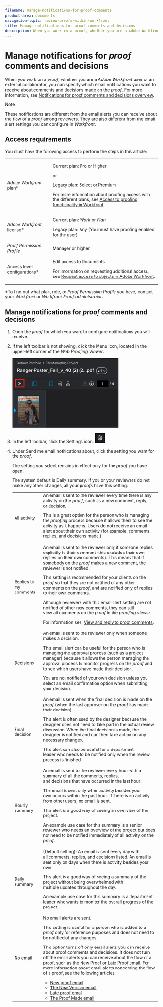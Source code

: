 ```yaml
---
filename: manage-notifications-for-proof-comments
product-area: documents
navigation-topic: review-proofs-within-workfront
title: Manage notifications for proof comments and decisions
description: When you work on a proof, whether you are a Adobe Workfront user or an external collaborator, you can specify which email notifications you want to receive about comments and decisions made on the proof. For more information, see Notifications for proof comments and decisions overview.
---
```


# Manage notifications for *proof* comments and decisions

When you work on a *proof*, whether you are a *Adobe Workfront* user or an external collaborator, you can specify which email notifications you want to receive about comments and decisions made on the *proof*. For more information, see [Notifications for proof comments and decisions overview](../../../review-and-approve-work/proofing/proofing-overview/notifications-proof-comments-decisions.md).

>[!NOTE]
>
>These notifications are different from the email alerts you can receive about the flow of a *proof* among reviewers. They are also different from the email alert settings you can configure in *Workfront*.&nbsp;

## Access requirements

You must have the following access to perform the steps in this article:

<table cellspacing="0"> 
 <col> 
 <col> 
 <tbody> 
  <tr> 
   <td role="rowheader"><em>Adobe Workfront</em> plan*</td> 
   <td> <p>Current plan: Pro or Higher</p> <p>or</p> <p>Legacy plan: Select or Premium</p> <p>For more information about proofing access with the different plans, see <a href="../../../administration-and-setup/manage-workfront/configure-proofing/access-to-proofing-functionality.md" class="MCXref xref">Access to proofing functionality in Workfront</a>.</p> </td> 
  </tr> 
  <tr> 
   <td role="rowheader"><em>Adobe Workfront</em> license*</td> 
   <td> <p>Current plan: <em>Work</em> or <em>Plan</em></p> <p>Legacy plan: Any (You must have proofing enabled for the user)</p> </td> 
  </tr> 
  <tr> 
   <td role="rowheader"><em>Proof Permission Profile</em> </td> 
   <td>Manager or higher</td> 
  </tr> 
  <tr> 
   <td role="rowheader">Access level configurations*</td> 
   <td> <p>Edit access to Documents</p> <p>For information on requesting additional access, see <a href="../../../workfront-basics/grant-and-request-access-to-objects/request-access.md" class="MCXref xref">Request access to objects in Adobe Workfront</a>.</p> </td> 
  </tr> 
 </tbody> 
</table>

&#42;To find out what plan, role, or *Proof Permission Profile* you have, contact your *Workfront* or *Workfront Proof administrator*.

## Manage notifications for *proof* comments and decisions

<ol> 
 <li value="1">Open the <em>proof</em> for which you want to configure notifications you will receive.</li> 
 <li value="2"> <p>If the left toolbar is not showing, click the&nbsp;<span class="bold">Menu</span>&nbsp;icon, located in the upper-left corner of the <em>Web Proofing Viewer</em>.</p> <p> <img src="assets/menu-icon-in-proofing-viewer-350x228.png" alt="Menu_icon_in_Proofing_Viewer.png" style="width: 350;height: 228;"> </p> </li> 
 <li value="3">In the left toolbar, click the&nbsp;<span class="bold">Settings</span>&nbsp;icon. <img src="assets/settings-icon.png" alt="Settings_icon.png"><br></li> 
 <li value="4"> <p>Under <span class="bold">Send me email notifications about</span>, click the setting you want for the <em>proof</em>.</p> <p>The setting you select remains in effect only for the <em>proof</em> you have open. </p> <p>The system default is <span class="bold">Daily summary</span>. If you or your reviewers do not make any other changes, all your <em>proofs</em> have this setting.</p> 
  <table cellspacing="0"> 
   <col> 
   <col> 
   <tbody> 
    <tr> 
     <td role="rowheader">All activity</td> 
     <td>An email is sent to the reviewer every time there is any activity on the <em>proof</em>, such as&nbsp;a new&nbsp;comment, reply, or&nbsp;decision.<br><p>This is a great option for the person who is managing the <em>proofing</em> process because&nbsp;it allows them to see the activity as it happens. Users do not receive an email alert about their own activity (for example, comments, replies, and decisions made.)</p></td> 
    </tr> 
    <tr> 
     <td role="rowheader">Replies to my comments</td> 
     <td>An email is sent to the reviewer only if someone replies explicitly to their&nbsp;comment&nbsp;(this excludes their own replies on their own comments). This means that if somebody on the <em>proof</em> makes a new comment, the reviewer is not notified.<p>This&nbsp;setting is recommended for your clients on the <em>proof</em> so that they are not&nbsp;notified of any other comments&nbsp;on the <em>proof</em>, and are&nbsp;notified only&nbsp;of replies to their own comments.</p><p>Although reviewers with this email alert setting are not notified of other new&nbsp;comments, they can still view&nbsp;all&nbsp;comments&nbsp;on the <em>proof</em> in&nbsp;the <em>proofing viewer</em>.<br></p><p>For information see, <a href="../../../review-and-approve-work/proofing/reviewing-proofs-within-workfront/comment-on-a-proof/view-proof-comments.md" class="MCXref xref">View and reply to proof comments</a>.</p></td> 
    </tr> 
    <tr> 
     <td role="rowheader">Decisions</td> 
     <td>An email is sent to the reviewer only when someone makes a&nbsp;decision.<br><p>This email alert can be useful for the person who is managing the approval process&nbsp;(such as a project manager) because&nbsp;it allows the person managing the approval process&nbsp;to monitor progress on the <em>proof</em> and to see which users have&nbsp;made their&nbsp;decision.<br></p><p>You are not notified of your own decision unless you select an email confirmation option when submitting your decision.</p></td> 
    </tr> 
    <tr> 
     <td role="rowheader">Final decision</td> 
     <td>An email is sent when the final&nbsp;decision&nbsp;is&nbsp;made on the <em>proof</em> (when the last approver on the <em>proof</em> has made their&nbsp;decision).<br><p>This alert is often used by the designer because the designer does not&nbsp;need to take part in the actual review discussion. When the final decision is made, the designer is&nbsp;notified and&nbsp;can then take&nbsp;action on any necessary changes.<br></p><p>This alert can also be useful&nbsp;for a department leader&nbsp;who needs to be notified only when the review process is finished.</p></td> 
    </tr> 
    <tr> 
     <td role="rowheader">Hourly summary</td> 
     <td>An email is sent to the reviewer every hour with a summary of all the&nbsp;comments, replies, and&nbsp;decisions&nbsp;that have occurred in the last hour.<br><p>The email is sent only when&nbsp;activity besides your own&nbsp;occurs within the past&nbsp;hour. If there is&nbsp;no activity from other users,&nbsp;no email is&nbsp;sent.<br></p><p>This alert is a good way of seeing an overview of the project.<br></p><p>An example use case for this summary is a&nbsp;senior reviewer&nbsp;who needs an overview of the project but does not need to be notified immediately of all activity on the <em>proof</em>.</p></td> 
    </tr> 
    <tr> 
     <td role="rowheader">Daily summary</td> 
     <td>(Default setting): An email is sent every day with all&nbsp;comments, replies, and decisions listed. An email is sent only on days when there is activity besides your own.<br><p>This alert is a good way of seeing a summary of the project&nbsp;without being overwhelmed with multiple&nbsp;updates throughout the day.<br></p><p>An example use case for this summary is a department leader&nbsp;who wants to monitor the overall progress of the project.<br></p></td> 
    </tr> 
    <tr> 
     <td role="rowheader">No email</td> 
     <td>No email alerts are sent.<br><p>This setting is useful&nbsp;for a person who is added to a <em>proof</em> only for reference purposes and does not need to be notified of any changes.</p><note type="note">
       <p>This option turns off only email alerts you can receive about proof comments and decisions. It does not turn off the email alerts you can receive about the flow of a proof, such as the New Proof or Late Proof email. For more information about email alerts concerning the flow of a proof, see the following articles: </p>
       <ul>
        <li><a href="../../../workfront-proof/wp-emailsntfctns/proof-notifications-and-reminders/new-proof-email.md" class="MCXref xref">New proof email</a></li>
        <li><a href="../../../workfront-proof/wp-emailsntfctns/proof-notifications-and-reminders/new-version-email.md" class="MCXref xref">The New Version email</a></li>
        <li><a href="../../../workfront-proof/wp-emailsntfctns/proof-notifications-and-reminders/late-proof-email.md" class="MCXref xref">Late proof email</a></li>
        <li><a href="../../../workfront-proof/wp-emailsntfctns/proof-notifications-and-reminders/proof-made-email.md" class="MCXref xref">The Proof Made email</a><![CDATA[    ]]></li>
       </ul>
      </note></td> 
    </tr> 
   </tbody> 
  </table> </li> 
</ol>

